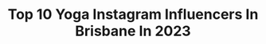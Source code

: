 ---
title: Top 10 Yoga Instagram Influencers In Brisbane In 2023
description: >-
  Find top yoga Instagram influencers in Brisbane in 2023. Most popular hashtags: #photography #instafit #surf.
platform: Instagram
hits: 5
text_top: Analyze the most popular Instagram accounts on inBeat.
text_bottom: Our search engine has 5 Instagram influencers like this in Brisbane, Australia for you to contact.
profiles:
  - username: "jennybeeen"
    fullname: >-
      Jenny Blenk | Content Creator
    bio: >-
      German living in Brisbane || 22🤍 Naturally introverted, selectively extroverted “JENNYB20” 20% off @princesspollyboutique 💌jenny.em.blenk@gmail.com
    location: "Australia"
    followers: 8147
    engagement: 644
    commentsToLikes: 0.205182
    id: ck5honakipv940i114q4oggvy
    verified: false
    hashtags: "#ootd, #goldcoast, #fashiondiares, #health"
  - username: "tillyjacsmith"
    fullname: >-
      Tilly Smith ✨
    bio: >-
      Now in Sydney Mental health 🙏 Model - @scoopmanagement @chic_brisbane @newyorkmodelsdirect Social - @maxconnectors 🐝 Ambassador - @kai_yoga_mosman 🧘
    location: "Australia"
    followers: 78076
    engagement: 162
    commentsToLikes: 0.022568
    id: ck0tuasak6d8v0i19y86vgcd7
    verified: false
    hashtags: "#minenssey, #fragrance, #minebyminenssey, #mermaid"
  - username: "junes_life"
    fullname: >-
      June's life
    bio: >-
      訓練回歸 Camper Van building going on... Taiwan-Australia 🌿 Life - Fitness🌿 Yoga / ocean lover / free diving @xoffit 'juneslife'
    location: "Australia"
    followers: 7164
    engagement: 350
    commentsToLikes: 0.027302
    id: ck5pwegbnmg1c0i11iigmrtnc
    verified: false
    hashtags: "#van, #surf, #australia, #surfing"
  - username: "robmillsarchitects"
    fullname: >-
      Rob Mills Architects (RMA)
    bio: >-
      Melbourne | Sydney | Brisbane | Perth | Byron Bay | Architecture & Interiors | AAP Firm of the Year | World Interior Practice of the Year
    location: "Australia"
    followers: 66213
    engagement: 100
    commentsToLikes: 0.010879
    id: ck5c5mjjc3rbq0i11kk3xy9uk
    verified: false
    hashtags: "#robmills, #robmillsarchitects, #interiors, #design"
  - username: "eddiejowilliams"
    fullname: >-
      Eddie Williams
    bio: >-
      SINGING STRONGMAN 🏆 2 x Australia’s Strongest Man 17,18 🏆 SH STRONGEST MAN ✝️ SAVED @kindafitkindafat_apparel Get 10% off use my code: CHUBZ
    location: "Australia"
    followers: 53470
    engagement: 180
    commentsToLikes: 0.021084
    id: ck135pai02k1s0i197qafhsmy
    verified: false
    hashtags: "#lol, #instafit, #weightlifting, #ipf"
  - username: "angieasimus"
    fullname: >-
      Angie Asimus
    bio: >-
      Girl from Gundagai | Storyteller: @7newssyd | Weather chaser & climate graduate: @usqedu | Urban yogi @the_yoga_cloud | Ambassador: @actforkids
    location: "Australia"
    followers: 6979
    engagement: 970
    commentsToLikes: 0.052481
    id: ck5ckoh10xans0i11a6qx7tus
    verified: true
    hashtags: "#domesticviolenceawareness, #pinktest, #tbt, #missyouguys"
  - username: "reneecanzoneri"
    fullname: >-
      Renee Canzoneri
    bio: >-
      ➖ Yoga + Meditation Trainings & Retreats ➖ Move with me @op_e___n ✨creating things, coming soon, very mysterious✨ 📍just a Vegemite loving Aussie in LA
    location: "Australia"
    followers: 19444
    engagement: 318
    commentsToLikes: 0.103168
    id: ck14hj7hmakwr0i191zy9toc3
    verified: false
    hashtags: ""
  - username: "karinachorley"
    fullname: >-
      Karina Nicole
    bio: >-
      Represented by @bespoke_digital lee@bespokepublicrelations.com.au Cacao is life 🍫 Yoga teacher in training🧘🏽‍♀️ Brand consultant 💻 DJ 🎧
    location: "Australia"
    followers: 31894
    engagement: 120
    commentsToLikes: 0.096834
    id: ck55pulacbezw0i11jzx7jjlw
    verified: false
    hashtags: "#kcpartner, #jagjeansforgenes, #jeansforgenes, #thesheetsociety"
  - username: "tranquil_steph"
    fullname: >-
      Steph | Yoga & PT Abu Dhabi |
    bio: >-
      Aussie #inAbuDhabi teaching Yoga, PT, wakesurfing, traveling & creating my dream life 💫 💍 @willy_spirituales 👫 @body.soul.evolution 🏄🏼‍♀️ @WakeEvo
    location: "Australia"
    followers: 22111
    engagement: 168
    commentsToLikes: 0.077726
    id: ck6ub36rq776c0j71uori86te
    verified: false
    hashtags: "#care, #inabudhabi, #adidas, #writeyourlegacy"
  - username: "kpearl21"
    fullname: >-
      KRYSTAL PEARL
    bio: >-
      Spread Love & Positivity ❥ Jeremiah 29:11 † @gymmolly “krystal20” {BS Health Science ✦ NFL Cheerleader ✦ Yoga Sculpt instructor}
    location: "Australia"
    followers: 233517
    engagement: 308
    commentsToLikes: 0.015771
    id: ckap64fa5ecm00i78wwrabsp2
    verified: false
    hashtags: "#dancer, #nflcheerleaders, #thursdaymood, #happyearlyvalentinesday"
---
